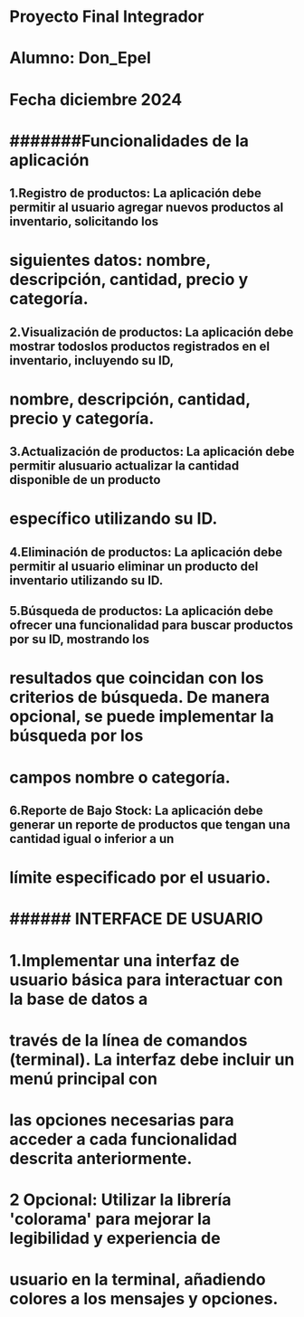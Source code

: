 # Proyecto Final Integrador
# Alumno: Don_Epel
# Fecha diciembre 2024

# #####################################################

# #######Funcionalidades de la aplicación #############
## 1.Registro de productos: La aplicación debe permitir al usuario agregar nuevos productos al inventario, solicitando los
# siguientes datos: nombre, descripción, cantidad, precio y categoría.

## 2.Visualización de productos: La aplicación debe mostrar todoslos productos registrados en el inventario, incluyendo su ID,
# nombre, descripción, cantidad, precio y categoría.

## 3.Actualización de productos: La aplicación debe permitir alusuario actualizar la cantidad disponible de un producto
# específico utilizando su ID.

## 4.Eliminación de productos: La aplicación debe permitir al usuario eliminar un producto del inventario utilizando su ID.

## 5.Búsqueda de productos: La aplicación debe ofrecer una funcionalidad para buscar productos por su ID, mostrando los
# resultados que coincidan con los criterios de búsqueda. De manera opcional, se puede implementar la búsqueda por los
# campos nombre o categoría.

## 6.Reporte de Bajo Stock: La aplicación debe generar un reporte de productos que tengan una cantidad igual o inferior a un
# límite especificado por el usuario.

# ############################################################

# ###### INTERFACE DE USUARIO #####
# 1.Implementar una interfaz de usuario básica para interactuar con la base de datos a
# través de la línea de comandos (terminal). La interfaz debe incluir un menú principal con
# las opciones necesarias para acceder a cada funcionalidad descrita anteriormente.

# 2 Opcional: Utilizar la librería 'colorama' para mejorar la legibilidad y experiencia de
# usuario en la terminal, añadiendo colores a los mensajes y opciones.


